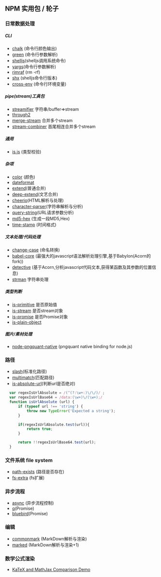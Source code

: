 ## NPM 实用包 / 轮子

### 日常数据处理

##### CLI
- [chalk](https://www.npmjs.com/package/chalk) (命令行颜色输出)
- [green](https://www.npmjs.com/package/green) (命令行参数解析)
- [shelljs](https://www.npmjs.com/package/shelljs)(shelljs调用系统命令)
- [yargs](https://www.npmjs.com/package/yargs)(命令行参数解析)
- [rimraf](https://www.npmjs.com/package/rimraf) (rm -rf)
- [shx](https://www.npmjs.com/package/shx) (shelljs命令行版本)
- [cross-env](https://github.com/kentcdodds/cross-env) (命令行环境变量)

##### pipe(stream)工具包
- [streamifier](https://www.npmjs.com/package/streamifier) 字符串/buffer=>stream
- [through2](https://www.npmjs.com/package/through2) 
- [merge-stream](https://www.npmjs.com/package/merge-stream) 合并多个stream
- [stream-combiner](https://www.npmjs.com/package/stream-combiner) 首尾相连合并多个stream

##### 通用
- [is.js](https://github.com/pwnn/is.js) (类型校验)

##### 杂项
- [color](https://www.npmjs.com/package/color) (颜色)
- [dateformat](https://www.npmjs.com/package/dateformat)
- [extend](https://www.npmjs.com/package/extend)(普通合并)
- [deep-extend](https://www.npmjs.com/package/deep-extend)(文艺合并)
- [cheerio](https://www.npmjs.com/package/cheerio)(HTML解析与处理)
- [character-parser](https://www.npmjs.com/package/character-parser)(字符串解析与分析)
- [query-string](https://www.npmjs.com/package/query-string)(URL请求参数分析)
- [md5-hex](https://www.npmjs.com/package/md5-hex) (生成一段MD5,Hex)
- [time-stamp](https://www.npmjs.com/package/time-stamp) (时间格式)

##### 文本处理/代码处理
- [change-case](https://www.npmjs.com/package/change-case) (命名转换)
- [babel-core](https://www.npmjs.com/package/babel-core) (最强大的javascript语法解析处理引擎,基于Babylon(Acorn的fork))
- [detective](https://www.npmjs.com/package/detective) (基于Acorn,分析javascript代码文本,获得某函数及其参数的位置信息)
- [strman](https://github.com/dleitee/strman) 字符串处理

##### 类型判断
- [is-primitive](https://www.npmjs.com/package/is-primitive) 是否原始值
- [is-stream](https://www.npmjs.com/package/is-stream) 是否stream对象
- [is-promise](https://www.npmjs.com/package/is-promise) 是否Promise对象
- [is-plain-object](https://www.npmjs.com/package/is-plain-object)

##### 图片/素材处理
- [node-pngquant-native](https://github.com/xiangshouding/node-pngquant-native) (pngquant native binding for node.js)

### 路径
- [slash](https://www.npmjs.com/package/slash)(标准化路径)
- [multimatch](https://www.npmjs.com/package/multimatch)(匹配路径)
- [is-absolute-url](https://www.npmjs.com/package/is-absolute-url)(判断url是否绝对)

````javascript
  var regexIsUrlAbsolute = /(^(?:\w+:)\/\/)/ ;
  var regexIsUrlBase64 = /data:(\w+)\/(\w+);/
  function isUrlAbsolute (url) {
      if (typeof url !== 'string') {
          throw new TypeError('Expected a string');
      }
  
      if(regexIsUrlAbsolute.test(url)){
          return true;
      }

      return !!regexIsUrlBase64.test(url); 
  }
````

### 文件系统 file system
- [path-exists](https://www.npmjs.com/package/path-exists) (路径是否存在)
- [fs-extra](https://www.npmjs.com/package/fs-extra) (fs扩展)

### 异步流程
- [async](https://www.npmjs.com/package/async) (异步流程控制)
- [q](https://www.npmjs.com/package/q)(Promise)
- [bluebird](https://www.npmjs.com/package/bluebird)(Promise)

### 编辑

- [commonmark](https://www.npmjs.com/package/commonmark) (MarkDown解析与渲染)
- [marked](https://www.npmjs.com/package/marked) (MarkDown解析与渲染+1)

### 数学公式渲染

- [KaTeX and MathJax Comparison Demo](http://www.intmath.com/cg5/katex-mathjax-comparison.php)
